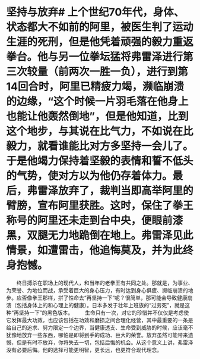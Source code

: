 # 坚持与放弃# 上个世纪70年代，身体、状态都大不如前的阿里，被医生判了运动生涯的死刑，但是他凭着顽强的毅力重返拳台。他与另一位拳坛猛将弗雷泽进行第三次较量（前两次一胜一负），进行到第14回合时，阿里已精疲力竭，濒临崩溃的边缘，“这个时候一片羽毛落在他身上也能让他轰然倒地”，但是他知道，比到这个地步，与其说在比气力，不如说在比毅力，就看谁能比对方多坚持一会儿了。于是他竭力保持着坚毅的表情和誓不低头的气势，使对方以为他仍存着体力。最后，弗雷泽放弃了，裁判当即高举阿里的臂膀，宣布阿里获胜。这时，保住了拳王称号的阿里还未走到台中央，便眼前漆黑，双腿无力地跪倒在地上。弗雷泽见此情景，如遭雷击，他追悔莫及，并为此终身抱憾。 
　　终日搏杀在职场上的现代人，和当年的老拳王有共同之处。那就是，为事业、为荣誉、为地位而战，承受着巨大的身心压力，有时达到身心俱疲、濒临崩溃的地步。应否像拳王那样，拼了性命去“再坚持一下”呢？很简单，那可能会导致健康崩溃（包括身体上的和心理上的健康）。日本多发于壮年上班族的“过劳死”，就是这种“再坚持一下”的黑色版本。 
　　生命只有一次，对它的珍惜并不仅仅是考虑使它发挥最大功效，也应该包括在功效和磨损之间合理化经营，其中最重要的一条是给自己的追求、努力限定一个边界，当健康透支、生命受到威胁的时候，应该毫不犹豫地放弃一些东西，哪怕是即将到手的成功、巨大的荣誉。放弃虽然可能带来遗憾，但是有时不放弃，你将失去一切，包括后悔的机会。从这个意义上讲，弗雷泽没有必要后悔。他的选择可能更明智，更长远，也更符合现代理念。
 